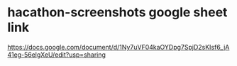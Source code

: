 # hacathon-screenshots google sheet link

https://docs.google.com/document/d/1Ny7uVF04kaOYDpg7SpjD2sKIsf6_jA41eg-56elgXeU/edit?usp=sharing
